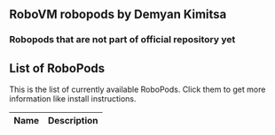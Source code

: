 ## RoboVM robopods by Demyan Kimitsa


### Robopods that are not part of official repository yet


## List of RoboPods

This is the list of currently available RoboPods. Click them to get more information like install instructions.

| Name                                          | Description                                                                       |
|-----------------------------------------------|-----------------------------------------------------------------------------------|
